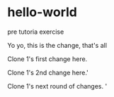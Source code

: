 # hello-world
pre tutoria exercise


Yo yo, this is the change, that's all

Clone 1's first change here.







Clone 1's 2nd change here.'


Clone 1's next round of changes.
'
